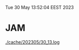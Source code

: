 Tue 30 May 13:52:04 EEST 2023
# JAM
<a href='./cache/202305/30_13.log'>./cache/202305/30_13.log</a>
